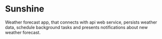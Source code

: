 # Sunshine
Weather forecast app, that connects with api web service, persists weather data, schedule background tasks and presents notifications about new weather forecast.
